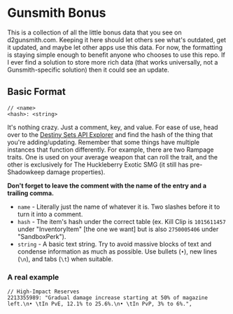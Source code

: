# Gunsmith Bonus

This is a collection of all the little bonus data that you see on d2gunsmith.com. Keeping it here should let others see what's outdated, get it updated, and maybe let other apps use this data. For now, the formatting is staying simple enough to benefit anyone who chooses to use this repo. If I ever find a solution to store more rich data (that works universally, not a Gunsmith-specific solution) then it could see an update.

## Basic Format

```
// <name>
<hash>: <string>
```

It's nothing crazy. Just a comment, key, and value. For ease of use, head over to the [Destiny Sets API Explorer](https://data.destinysets.com) and find the hash of the thing that you're adding/updating. Remember that some things have multiple instances that function differently. For example, there are two Rampage traits. One is used on your average weapon that can roll the trait, and the other is exclusively for The Huckleberry Exotic SMG (it still has pre-Shadowkeep damage properties). 

**Don't forget to leave the comment with the name of the entry and a trailing comma.**

- `name` - Literally just the name of whatever it is. Two slashes before it to turn it into a comment.
- `hash` - The item's hash under the correct table (ex. Kill Clip is `1015611457` under "InventoryItem" [the one we want] but is also `2750005406` under "SandboxPerk").
- `string` - A basic text string. Try to avoid massive blocks of text and condense information as much as possible. Use bullets (`•`), new lines (`\n`), and tabs (`\t`) when suitable.

### A real example

```
// High-Impact Reserves
2213355989: "Gradual damage increase starting at 50% of magazine left.\n• \tIn PvE, 12.1% to 25.6%.\n• \tIn PvP, 3% to 6%.",
```
